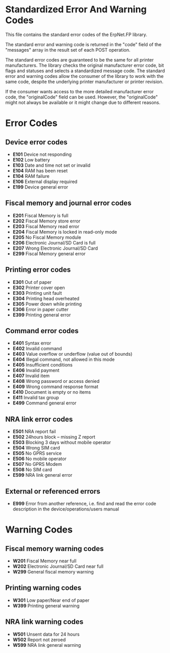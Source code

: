 # Standardized Error And Warning Codes
This file contains the standard error codes of the ErpNet.FP library.

The standard error and warning code is returned in the "code" field of the "messages" array in the result set of each POST operation.

The standard error codes are guaranteed to be the same for all printer manufacturers. 
The library checks the original manufacturer error code, bit flags and statuses and selects a standardized message code.
The standard error and warning codes allow the consumer of the library to work with the same code, 
despite the underlying printer manufacturer or printer revision.

If the consumer wants access to the more detailed manufacturer error code, the "originalCode" field can be used.
However, the "originalCode" might not always be available or it might change due to different reasons.

# Error Codes

## Device error codes 
* **E101** Device not responding
* **E102** Low battery
* **E103** Date and time not set or invalid
* **E104** RAM has been reset
* **E104** RAM failure
* **E106** External display required
* **E199** Device general error

## Fiscal memory and journal error codes
* **E201** Fiscal Memory is full
* **E202** Fiscal Memory store error
* **E203** Fiscal Memory read error
* **E204** Fiscal Memory is locked in read-only mode
* **E205** No Fiscal Memory module
* **E206** Electronic Journal/SD Card is full
* **E207** Wrong Electronic Journal/SD Card 
* **E299** Fiscal Memory general error

## Printing error codes
* **E301** Out of paper
* **E302** Printer cover open
* **E303** Printing unit fault
* **E304** Printing head overheated
* **E305** Power down while printing
* **E306** Error in paper cutter
* **E399** Printing general error

## Command error codes
* **E401** Syntax error
* **E402** Invalid command
* **E403** Value overflow or underflow (value out of bounds)
* **E404** Illegal command, not allowed in this mode
* **E405** Insufficient conditions
* **E406** Invalid payment
* **E407** Invalid item
* **E408** Wrong password or access denied
* **E409** Wrong command response format
* **E410** Document is empty or no items
* **E411** Invalid tax group
* **E499** Command general error

## NRA link error codes
* **E501** NRA report fail
* **E502** 24hours block – missing Z report
* **E503** Blocking 3 days without mobile operator
* **E504** Wrong SIM card
* **E505** No GPRS service
* **E506** No mobile operator
* **E507** No GPRS Modem
* **E508** No SIM card
* **E599** NRA link general error

## External or referenced errors
* **E999** Error from another reference, i.e. find and read the error code description in the device/operations/users manual 


# Warning Codes

## Fiscal memory warning codes
* **W201** Fiscal Memory near full
* **W202** Electronic Journal/SD Card near full
* **W299** General fiscal memory warning

## Printing warning codes
* **W301** Low paper/Near end of paper
* **W399** Printing general warning

## NRA link warning codes
* **W501** Unsent data for 24 hours
* **W502** Report not zeroed
* **W599** NRA link general warning
